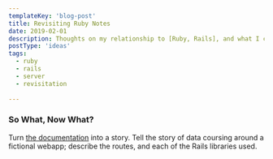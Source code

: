 ```yaml
---
templateKey: 'blog-post'
title: Revisiting Ruby Notes
date: 2019-02-01
description: Thoughts on my relationship to [Ruby, Rails], and what I could do to deepen it.
postType: 'ideas'
tags:
  - ruby
  - rails
  - server
  - revisitation
    
---
```


### 





### So What, Now What? 

Turn [the documentation](https://api.rubyonrails.org/) into a story. Tell the story of data coursing around a fictional webapp; describe the routes, and each of the Rails libraries used.